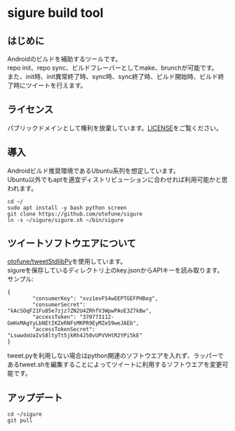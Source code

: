 sigure build tool
==========
## はじめに
Androidのビルドを補助するツールです。  
repo init、repo sync、ビルドフレーバーとしてmake、brunchが可能です。  
また、init時、init異常終了時、sync時、sync終了時、ビルド開始時、ビルド終了時にツイートを行えます。

## ライセンス
パブリックドメインとして権利を放棄しています。[LICENSE](LICENSE)をご覧ください。

## 導入
Androidビルド推奨環境であるUbuntu系列を想定しています。  
Ubuntu以外でもaptを適宜ディストリビューションに合わせれば利用可能かと思われます。  

```
cd ~/
sudo apt install -y bash python screen
git clone https://github.com/otofune/sigure
ln -s ~/sigure/sigure.sh ~/bin/sigure
```

## ツイートソフトウエアについて
[otofune/tweetStdlibPy](https://github.com/otofune/tweetStdlibPy)を使用しています。  
sigureを保存しているディレクトリ上のkey.jsonからAPIキーを読み取ります。  
サンプル:  
```
{
        "consumerKey": "xvz1evFS4wEEPTGEFPHBog",
        "consumerSecret": "kAcSOqF21Fu85e7zjz7ZN2U4ZRhfV3WpwPAoE3Z7kBw",
        "accessToken": "370773112-GmHxMAgYyLbNEtIKZeRNFsMKPR9EyMZeS9weJAEb",
        "accessTokenSecret": "LswwdoUaIvS8ltyTt5jkRh4J50vUPVVHtR2YPi5kE"
}
```
tweet.pyを利用しない場合はpython関連のソフトウエアを入れず、ラッパーであるtweet.shを編集することによってツイートに利用するソフトウエアを変更可能です。

## アップデート

```
cd ~/sigure
git pull
```